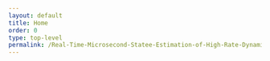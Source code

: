 ```yaml
---
layout: default
title: Home
order: 0
type: top-level
permalink: /Real-Time-Microsecond-Statee-Estimation-of-High-Rate-Dynamic-Events
---
```


